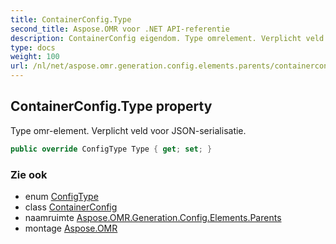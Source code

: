 ```yaml
---
title: ContainerConfig.Type
second_title: Aspose.OMR voor .NET API-referentie
description: ContainerConfig eigendom. Type omrelement. Verplicht veld voor JSONserialisatie.
type: docs
weight: 100
url: /nl/net/aspose.omr.generation.config.elements.parents/containerconfig/type/
---
```

## ContainerConfig.Type property

Type omr-element. Verplicht veld voor JSON-serialisatie.

```csharp
public override ConfigType Type { get; set; }
```

### Zie ook

* enum [ConfigType](../../../aspose.omr.generation.config.enums/configtype/)
* class [ContainerConfig](../)
* naamruimte [Aspose.OMR.Generation.Config.Elements.Parents](../../containerconfig/)
* montage [Aspose.OMR](../../../)


